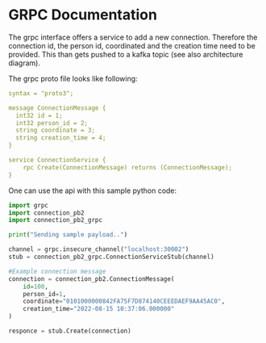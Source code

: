 # GRPC Documentation

The grpc interface offers a service to add a new connection. Therefore the connection id, the person id, coordinated and the creation time need to be provided. This than gets pushed to a kafka topic (see also architecture diagram).

The grpc proto file looks like following:

```yaml
syntax = "proto3";

message ConnectionMessage {
  int32 id = 1;
  int32 person_id = 2;
  string coordinate = 3;
  string creation_time = 4;
}

service ConnectionService {
    rpc Create(ConnectionMessage) returns (ConnectionMessage);
}
```

One can use the api with this sample python code:

```python
import grpc
import connection_pb2
import connection_pb2_grpc

print("Sending sample payload..")

channel = grpc.insecure_channel("localhost:30002")
stub = connection_pb2_grpc.ConnectionServiceStub(channel)

#Example connection message
connection = connection_pb2.ConnectionMessage(
    id=100,
    person_id=1,
    coordinate="0101000000842FA75F7D874140CEEEDAEF9AA45AC0",
    creation_time="2022-08-15 10:37:06.000000"
)

responce = stub.Create(connection)
```

